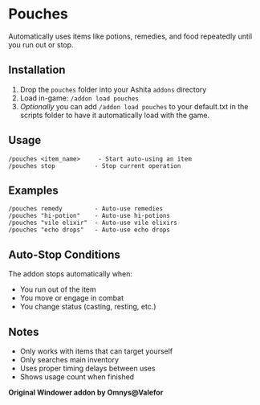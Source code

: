 # Pouches

Automatically uses items like potions, remedies, and food repeatedly until you run out or stop.

## Installation

1. Drop the `pouches` folder into your Ashita `addons` directory
2. Load in-game: `/addon load pouches`
3. *Optionally* you can add `/addon load pouches` to your default.txt in the scripts folder to have it automatically load with the game.

## Usage

```
/pouches <item_name>     - Start auto-using an item
/pouches stop           - Stop current operation
```

## Examples

```
/pouches remedy         - Auto-use remedies
/pouches "hi-potion"    - Auto-use hi-potions  
/pouches "vile elixir"  - Auto-use vile elixirs
/pouches "echo drops"   - Auto-use echo drops
```

## Auto-Stop Conditions

The addon stops automatically when:
- You run out of the item
- You move or engage in combat
- You change status (casting, resting, etc.)

## Notes

- Only works with items that can target yourself
- Only searches main inventory
- Uses proper timing delays between uses
- Shows usage count when finished

**Original Windower addon by Omnys@Valefor**
